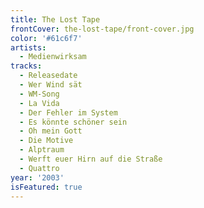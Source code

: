 ```yaml
---
title: The Lost Tape
frontCover: the-lost-tape/front-cover.jpg
color: '#61c6f7'
artists:
  - Medienwirksam
tracks:
  - Releasedate
  - Wer Wind sät
  - WM-Song
  - La Vida
  - Der Fehler im System
  - Es könnte schöner sein
  - Oh mein Gott
  - Die Motive
  - Alptraum
  - Werft euer Hirn auf die Straße
  - Quattro
year: '2003'
isFeatured: true
---
```


